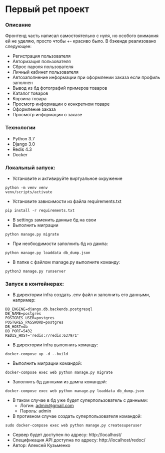 # Первый pet проект
### Описание
Фронтенд часть написал самостоятельно с нуля, но особого внимания ей не уделяю, просто чтобы +- красиво было.
В бэкенде реализовано следующее:
  - Регистрация пользователя
  - Авторизация пользователя
  - Сброс пароля пользователя
  - Личный кабинет пользователя
  - Автозаполнение информации при оформлении заказа если профиль заполнен
  - Вывод из бд фотографий примеров товаров
  - Каталог товаров
  - Корзина товара
  - Просмотр информации о конкретном товаре
  - Оформление заказа
  - Просмотр информации о заказе
  
### Технологии
- Python 3.7
- Django 3.0
- Redis 4.3
- Docker
### Локальный запуск:
- Установите и активируйте виртуальное окружение
```
python -m venv venv
venv/scripts/activate
```
- Установите зависимости из файла requirements.txt
```
pip install -r requirements.txt
```

- В settings заменить данные бд на свои
- Выполнить миграции
```
python manage.py migrate
```
- При необходимости заполнить бд из дампа:
```
python manage.py loaddata db_dump.json
```
- В папке с файлом manage.py выполните команду:
```
python3 manage.py runserver
```
### Запуск в контейнерах:
- В директории infra создать .env файл и заполнить его данными, например:
```
DB_ENGINE=django.db.backends.postgresql
DB_NAME=postgres
POSTGRES_USER=postgres
POSTGRES_PASSWORD=postgres
DB_HOST=db
DB_PORT=5432
REDIS_HOST='redis://redis:6379/1'
```
- В директории infra выполнить команду:
```
docker-compose up -d --build
```
- Выполнить миграции командой:
```
docker-compose exec web python manage.py migrate
```
- Заполнить бд данными из дампа командой:
```
docker-compose exec web python manage.py loaddata db_dump.json
```
- В таком случае в бд уже будет суперпользователь с данными:
  - Логин: admin@gmail.com
  - Пароль: admin
- В противном случае создать суперпользователя командой:
```
sudo docker-compose exec web python manage.py createsuperuser
```
- Сервер будет доступен по адресу:
  http://localhost/
- Спецификация API доступна по адресу:
  http://localhost/redoc/
- Автор: Алексей Кузьменко
